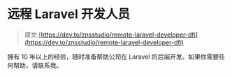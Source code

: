 # 远程 Laravel 开发人员

> 原文:[https://dev.to/znsstudio/remote-laravel-developer-dfi](https://dev.to/znsstudio/remote-laravel-developer-dfi)

拥有 10 年以上的经验，随时准备帮助公司在 Laravel 的后端开发。如果你需要任何帮助，请联系我。